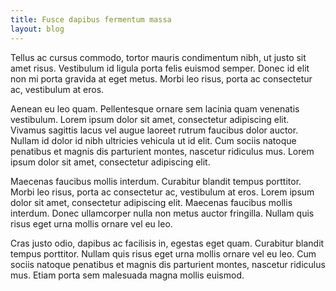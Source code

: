 ```yaml
---
title: Fusce dapibus fermentum massa
layout: blog
---
```


Tellus ac cursus commodo, tortor mauris condimentum nibh, ut  justo sit amet risus. Vestibulum id ligula porta felis euismod semper. Donec id elit non mi porta gravida at eget metus. Morbi leo risus, porta ac consectetur ac, vestibulum at eros.

Aenean eu leo quam. Pellentesque ornare sem lacinia quam venenatis vestibulum. Lorem ipsum dolor sit amet, consectetur adipiscing elit. Vivamus sagittis lacus vel augue laoreet rutrum faucibus dolor auctor. Nullam id dolor id nibh ultricies vehicula ut id elit. Cum sociis natoque penatibus et magnis dis parturient montes, nascetur ridiculus mus. Lorem ipsum dolor sit amet, consectetur adipiscing elit.

Maecenas faucibus mollis interdum. Curabitur blandit tempus porttitor. Morbi leo risus, porta ac consectetur ac, vestibulum at eros. Lorem ipsum dolor sit amet, consectetur adipiscing elit. Maecenas faucibus mollis interdum. Donec ullamcorper nulla non metus auctor fringilla. Nullam quis risus eget urna mollis ornare vel eu leo.

Cras justo odio, dapibus ac facilisis in, egestas eget quam. Curabitur blandit tempus porttitor. Nullam quis risus eget urna mollis ornare vel eu leo. Cum sociis natoque penatibus et magnis dis parturient montes, nascetur ridiculus mus. Etiam porta sem malesuada magna mollis euismod.
